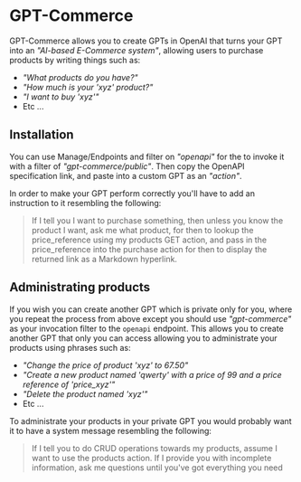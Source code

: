 
# GPT-Commerce

GPT-Commerce allows you to create GPTs in OpenAI that turns your GPT into an _"AI-based E-Commerce system"_,
allowing users to purchase products by writing things such as:

* _"What products do you have?"_
* _"How much is your 'xyz' product?"_
* _"I want to buy 'xyz'"_
* Etc ...

## Installation

You can use Manage/Endpoints and filter on _"openapi"_ for the to invoke it with a filter of _"gpt-commerce/public"_.
Then copy the OpenAPI specification link, and paste into a custom GPT as an _"action"_.

In order to make your GPT perform correctly you'll have to add an instruction to it resembling the following:

> If I tell you I want to purchase something, then unless you know the product I want, ask me what product,
> for then to lookup the price_reference using my products GET action, and pass in the price_reference into
> the purchase action for then to display the returned link as a Markdown hyperlink.

## Administrating products

If you wish you can create another GPT which is private only for you, where you repeat the process from above except
you should use _"gpt-commerce"_ as your invocation filter to the `openapi` endpoint. This allows you to create another
GPT that only you can access allowing you to administrate your products using phrases such as:

* _"Change the price of product 'xyz' to 67.50"_
* _"Create a new product named 'qwerty' with a price of 99 and a price reference of 'price_xyz'"_
* _"Delete the product named 'xyz'"_
* Etc ...

To administrate your products in your private GPT you would probably want it to have a system message resembling the following:

> If I tell you to do CRUD operations towards my products, assume I want to use the products action.
> If I provide you with incomplete information, ask me questions until you've got everything you need

